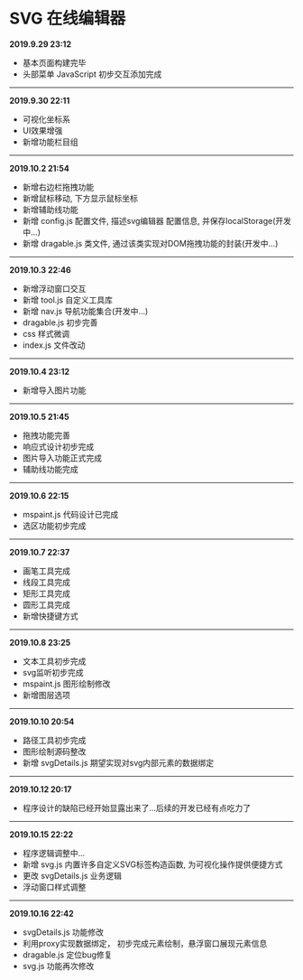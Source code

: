 # SVG 在线编辑器

**2019.9.29 23:12**
  * 基本页面构建完毕
  * 头部菜单 JavaScript 初步交互添加完成

---

**2019.9.30 22:11**
  * 可视化坐标系
  * UI效果增强
  * 新增功能栏目组

---

**2019.10.2 21:54**
  * 新增右边栏拖拽功能
  * 新增鼠标移动, 下方显示鼠标坐标
  * 新增辅助线功能
  * 新增 config.js 配置文件, 描述svg编辑器 配置信息, 并保存localStorage(开发中...)
  * 新增 dragable.js 类文件, 通过该类实现对DOM拖拽功能的封装(开发中...)

---

**2019.10.3 22:46**
  * 新增浮动窗口交互
  * 新增 tool.js 自定义工具库
  * 新增 nav.js 导航功能集合(开发中...)
  * dragable.js 初步完善
  * css 样式微调
  * index.js 文件改动

---

**2019.10.4 23:12**
  * 新增导入图片功能

---

**2019.10.5 21:45**
  * 拖拽功能完善
  * 响应式设计初步完成
  * 图片导入功能正式完成
  * 辅助线功能完成

---

**2019.10.6 22:15**
  * mspaint.js 代码设计已完成
  * 选区功能初步完成

---

**2019.10.7 22:37**
  * 画笔工具完成
  * 线段工具完成
  * 矩形工具完成
  * 圆形工具完成
  * 新增快捷键方式

---

**2019.10.8 23:25**
  * 文本工具初步完成
  * svg监听初步完成
  * mspaint.js 图形绘制修改
  * 新增图层选项

---

**2019.10.10 20:54**
  * 路径工具初步完成
  * 图形绘制源码整改
  * 新增 svgDetails.js 期望实现对svg内部元素的数据绑定

---

**2019.10.12 20:17**
  * 程序设计的缺陷已经开始显露出来了...后续的开发已经有点吃力了

---

**2019.10.15 22:22**
  * 程序逻辑调整中...
  * 新增 svg.js 内置许多自定义SVG标签构造函数, 为可视化操作提供便捷方式
  * 更改 svgDetails.js 业务逻辑
  * 浮动窗口样式调整

---

**2019.10.16 22:42**
  * svgDetails.js 功能修改
  * 利用proxy实现数据绑定， 初步完成元素绘制，悬浮窗口展现元素信息
  * dragable.js 定位bug修复
  * svg.js 功能再次修改